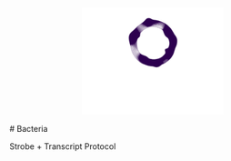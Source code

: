<p align="center">
    <a><img width="250" src="./pubicon.png" /></a>
</p>
# Bacteria

Strobe + Transcript Protocol